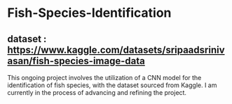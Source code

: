 # Fish-Species-Identification
## dataset : https://www.kaggle.com/datasets/sripaadsrinivasan/fish-species-image-data
This ongoing project involves the utilization of a CNN model for the identification of fish species, with the dataset sourced from Kaggle. I am currently in the process of advancing and refining the project.
